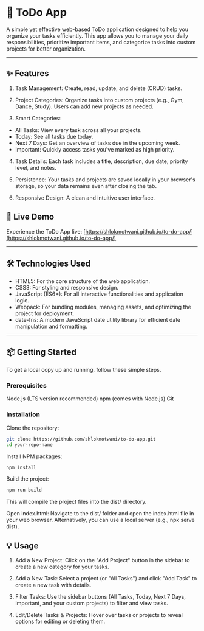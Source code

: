 # 📝 ToDo App
A simple yet effective web-based ToDo application designed to help you organize your tasks efficiently. This app allows you to manage your daily responsibilities, prioritize important items, and categorize tasks into custom projects for better organization.

---

## ✨ Features
1. Task Management: Create, read, update, and delete (CRUD) tasks.

2. Project Categories: Organize tasks into custom projects (e.g., Gym, Dance, Study). Users can add new projects as needed.

3. Smart Categories:

- All Tasks: View every task across all your projects.
- Today: See all tasks due today.
- Next 7 Days: Get an overview of tasks due in the upcoming week.
- Important: Quickly access tasks you've marked as high priority.

4. Task Details: Each task includes a title, description, due date, priority level, and notes.

5. Persistence: Your tasks and projects are saved locally in your browser's storage, so your data remains even after closing the tab.

6. Responsive Design: A clean and intuitive user interface.

## 🚀 Live Demo
Experience the ToDo App live:
[https://shlokmotwani.github.io/to-do-app/](https://shlokmotwani.github.io/to-do-app/)

---

## 🛠️ Technologies Used
- HTML5: For the core structure of the web application.
- CSS3: For styling and responsive design.
- JavaScript (ES6+): For all interactive functionalities and application logic.
- Webpack: For bundling modules, managing assets, and optimizing the project for deployment.
- date-fns: A modern JavaScript date utility library for efficient date manipulation and formatting.

---

## 📦 Getting Started
To get a local copy up and running, follow these simple steps.

### Prerequisites
Node.js (LTS version recommended)
npm (comes with Node.js)
Git

### Installation
Clone the repository:
```bash
git clone https://github.com/shlokmotwani/to-do-app.git
cd your-repo-name
```

Install NPM packages:
```bash
npm install
```

Build the project:
```bash
npm run build
```

This will compile the project files into the dist/ directory.

Open index.html:
Navigate to the dist/ folder and open the index.html file in your web browser. Alternatively, you can use a local server (e.g., npx serve dist).

## 💡 Usage
1. Add a New Project: Click on the "Add Project" button in the sidebar to create a new category for your tasks.

2. Add a New Task: Select a project (or "All Tasks") and click "Add Task" to create a new task with details.

3. Filter Tasks: Use the sidebar buttons (All Tasks, Today, Next 7 Days, Important, and your custom projects) to filter and view tasks.

4. Edit/Delete Tasks & Projects: Hover over tasks or projects to reveal options for editing or deleting them.

